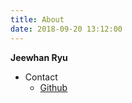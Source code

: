 ```yaml
---
title: About
date: 2018-09-20 13:12:00
---
```


**Jeewhan Ryu**

- Contact
  - [Github](https://github.com/JeewhanR)
